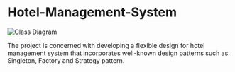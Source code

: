 # Hotel-Management-System

![Class Diagram](https://user-images.githubusercontent.com/59831140/123797100-75d5b080-d903-11eb-8a4d-912869ee07e0.png)

The project is concerned with developing a flexible design for hotel management system that incorporates well-known design patterns such as Singleton, Factory and Strategy pattern.
